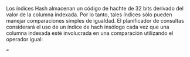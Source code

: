 Los índices Hash almacenan un código de hachte de 32 bits derivado  del valor de la columna indexada. Por lo tanto, tales índices sólo  pueden manejar comparaciones simples de igualdad. El planificador de  consultas considerará el uso de un índice de hach insólogo cada vez que  una columna indexada esté involucrada en una comparación utilizando el  operador igual:

```
=
```
